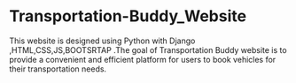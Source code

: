 # Transportation-Buddy_Website
This website is designed using Python with Django ,HTML,CSS,JS,BOOTSRTAP .The goal of Transportation Buddy website is to provide a convenient and efficient platform for users to book vehicles for their transportation needs.
